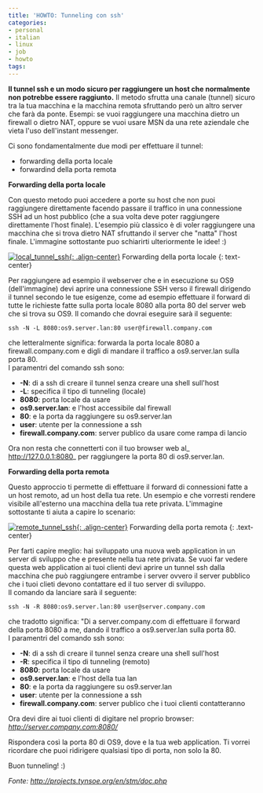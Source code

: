 ```yaml
---
title: 'HOWTO: Tunneling con ssh'
categories:
- personal
- italian
- linux
- job
- howto
tags:
---
```

**Il tunnel ssh e un modo sicuro per raggiungere un host che normalmente non potrebbe essere raggiunto.**
Il metodo sfrutta una canale (tunnel) sicuro tra la tua macchina e la macchina remota sfruttando però un altro server che farà da ponte.
Esempi: se vuoi raggiungere una macchina dietro un firewall o dietro NAT, oppure se vuoi usare MSN da una rete aziendale che vieta l'uso dell'instant messenger.

Ci sono fondamentalmente due modi per effettuare il tunnel:

  * forwarding della porta locale
  * forwardind della porta remota
    
**Forwarding della porta locale**

Con questo metodo puoi accedere a porte su host che non puoi raggiungere
direttamente facendo passare il traffico in una connessione SSH ad un host
pubblico (che a sua volta deve poter raggiungere direttamente l'host finale).
L'esempio più classico è di voler raggiungere una macchina che si trova dietro
NAT sfruttando il server che "natta" l'host finale. L'immagine sottostante puo
schiarirti ulteriormente le idee! :)

[![local_tunnel_ssh]({{site.url}}/images/local_tunnel_ssh.png){: .align-center}]({{site.url}}/images/local_tunnel_ssh.png)
Forwarding della porta locale
{: text-center}

Per raggiungere ad esempio il webserver che e in esecuzione su OS9
(dell'immagine) devi aprire una connessione SSH verso il firewall dirigendo il
tunnel secondo le tue esigenze, come ad esempio effettuare il forward di tutte
le richieste fatte sulla porta locale 8080 alla porta 80 del server web che si
trova su OS9. Il comando che dovrai eseguire sarà il seguente:

```
ssh -N -L 8080:os9.server.lan:80 user@firewall.company.com
```

che letteralmente significa: forwarda la porta locale 8080 a
firewall.company.com e digli di mandare il traffico a os9.server.lan sulla
porta 80.  
I paramentri del comando ssh sono:

  * **-N**: di a ssh di creare il tunnel senza creare una shell sull'host
  * **-L**: specifica il tipo di tunneling (locale)
  * **8080**: porta locale da usare
  * **os9.server.lan**: e l'host accessibile dal firewall
  * **80**: e la porta da raggiungere su os9.server.lan
  * **user**: utente per la connessione a ssh
  * **firewall.company.com**: server publico da usare come rampa di lancio

Ora non resta che connetterti con il tuo browser web al_
http://127.0.0.1:8080_ per raggiungere la porta 80 di os9.server.lan.

**Forwarding della porta remota**

Questo approccio ti permette di effettuare il forward di connessioni fatte a
un host remoto, ad un host della tua rete. Un esempio e che vorresti rendere
visibile all'esterno una macchina della tua rete privata. L'immagine
sottostante ti aiuta a capire lo scenario:

[![remote_tunnel_ssh]({{site.url}}/images/remote_tunnel_ssh.png){: .align-center}]({{site.url}}/images/remote_tunnel_ssh.png)
Forwarding della porta remota
{: .text-center}

Per farti capire meglio: hai sviluppato una nuova web application in un server
di sviluppo che e presente nella tua rete privata. Se vuoi far vedere questa
web application ai tuoi clienti devi aprire un tunnel ssh dalla macchina che
può raggiungere entrambe i server ovvero il server pubblico che i tuoi clieti
devono contattare ed il tuo server di sviluppo.  
Il comando da lanciare sarà il seguente:

```
ssh -N -R 8080:os9.server.lan:80 user@server.company.com
```
che tradotto significa: "Di a server.company.com di effettuare il forward
della porta 8080 a me, dando il traffico a os9.server.lan sulla porta 80.  
I paramentri del comando ssh sono:

  * **-N**: di a ssh di creare il tunnel senza creare una shell sull'host
  * **-R**: specifica il tipo di tunneling (remoto)
  * **8080**: porta locale da usare
  * **os9.server.lan**: e l'host della tua lan
  * **80**: e la porta da raggiungere su os9.server.lan
  * **user**: utente per la connessione a ssh
  * **firewall.company.com**: server publico che i tuoi clienti contatteranno
  
Ora devi dire ai tuoi clienti di digitare nel proprio browser:
_http://server.company.com:8080/_

Rispondera così la porta 80 di OS9, dove e la tua web application. Ti vorrei
ricordare che puoi ridirigere qualsiasi tipo di porta, non solo la 80.

Buon tunneling! :)

_Fonte: <http://projects.tynsoe.org/en/stm/doc.php>_
